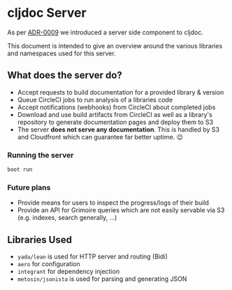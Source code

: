 # cljdoc Server

As per [ADR-0009](/doc/adr/0009-introduce-server-component.md) we introduced a server side component to cljdoc.

This document is intended to give an overview around the various libraries and namespaces used for this server.

## What does the server do?

- Accept requests to build documentation for a provided library & version 
- Queue CircleCI jobs to run analysis of a libraries code
- Accept notifications (webhooks) from CircleCI about completed jobs
- Download and use build artifacts from CircleCI as well as a
  library's repository to generate documentation pages and deploy them
  to S3
- The server **does not serve any documentation**. This is handled by
  S3 and Cloudfront which can guarantee far better uptime. :wink:
  
### Running the server

```sh
boot run
```

### Future plans

- Provide means for users to inspect the progress/logs of their build
- Provide an API for Grimoire queries which are not easily servable via S3
  (e.g. indexes, search generally, ...)

## Libraries Used

- `yada/lean` is used for HTTP server and routing (Bidi)
- `aero` for configuration
- `integrant` for dependency injection
- `metosin/jsonista` is used for parsing and generating JSON
